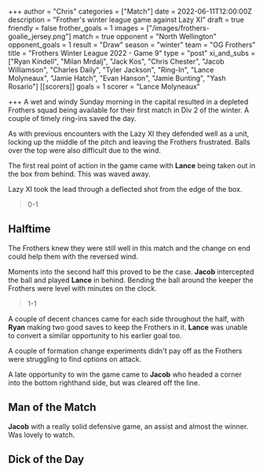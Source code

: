 +++
author = "Chris"
categories = ["Match"]
date = 2022-06-11T12:00:00Z
description = "Frother's winter league game against Lazy XI"
draft = true
friendly = false
frother_goals = 1
images = ["/images/frothers-goalie_jersey.png"]
match = true
opponent = "North Wellington"
opponent_goals = 1
result = "Draw"
season = "winter"
team = "OG Frothers"
title = "Frothers Winter League 2022 - Game 9"
type = "post"
xi_and_subs = ["Ryan Kindell", "Milan Mrdalj", "Jack Kos", "Chris Chester", "Jacob Williamson", "Charles Daily", "Tyler Jackson", "Ring-In", "Lance Molyneaux", "Jamie Hatch", "Evan Hanson", "Jamie Bunting", "Yash Rosario"]
[[scorers]]
goals = 1
scorer = "Lance Molyneaux"

+++
A wet and windy Sunday morning in the capital resulted in a depleted Frothers squad being available for their first match in Div 2 of the winter. A couple of timely ring-ins saved the day.

As with previous encounters with the Lazy XI they defended well as a unit, locking up the middle of the pitch and leaving the Frothers frustrated. Balls over the top were also difficult due to the wind.

The first real point of action in the game came with **Lance** being taken out in the box from behind. This was waved away.

Lazy XI took the lead through a deflected shot from the edge of the box.

> 0-1

## Halftime

The Frothers knew they were still well in this match and the change on end could help them with the reversed wind.

Moments into the second half this proved to be the case. **Jacob** intercepted the ball and played **Lance** in behind. Bending the ball around the keeper the Frothers were level with minutes on the clock.

> 1-1

A couple of decent chances came for each side throughout the half, with **Ryan** making two good saves to keep the Frothers in it. **Lance** was unable to convert a similar opportunity to his earlier goal too.

A couple of formation change experiments didn't pay off as the Frothers were struggling to find options on attack.

A late opportunity to win the game came to **Jacob** who headed a corner into the bottom righthand side, but was cleared off the line.

## Man of the Match

**Jacob** with a really solid defensive game, an assist and almost the winner. Was lovely to watch.

## Dick of the Day